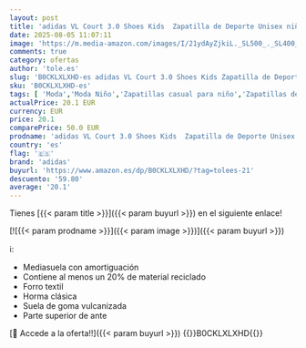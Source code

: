 ```yaml
---
layout: post
title: 'adidas VL Court 3.0 Shoes Kids  Zapatilla de Deporte Unisex niños  Core Black Cloud White Gum  30.5 EU'
date: 2025-08-05 11:07:11
image: 'https://m.media-amazon.com/images/I/21ydAyZjkiL._SL500_._SL400_.jpg'
comments: true
category: ofertas
author: 'tole.es'
slug: 'B0CKLXLXHD-es adidas VL Court 3.0 Shoes Kids Zapatilla de Deporte Unisex...'
sku: 'B0CKLXLXHD-es'
tags: [ 'Moda','Moda Niño','Zapatillas casual para niño','Zapatillas deportivas y de moda para niños','Zapatos de niño','adidas','zapatilla','🇪🇸', ]
actualPrice: 20.1 EUR
currency: EUR
price: 20.1
comparePrice: 50.0 EUR
prodname: 'adidas VL Court 3.0 Shoes Kids  Zapatilla de Deporte Unisex niños  Core Black Cloud White Gum  30.5 EU'
country: 'es'
flag: '🇪🇸'
brand: 'adidas'
buyurl: 'https://www.amazon.es/dp/B0CKLXLXHD/?tag=tolees-21'
descuento: '59.80'
average: '20.1'
---
```


Tienes [{{< param title >}}]({{< param buyurl >}}) en el siguiente enlace!

[![{{< param prodname >}}]({{< param image >}})]({{< param buyurl >}})

ℹ️:

- Mediasuela con amortiguación
- Contiene al menos un 20% de material reciclado
- Forro textil
- Horma clásica
- Suela de goma vulcanizada
- Parte superior de ante

[🛒 Accede a la oferta!!]({{< param buyurl >}})
{{<world>}}B0CKLXLXHD{{</world>}}
